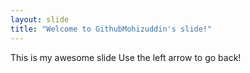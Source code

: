 ```yaml
---
layout: slide
title: "Welcome to GithubMohizuddin's slide!"
---
```


This is my awesome slide
Use the left arrow to go back!

